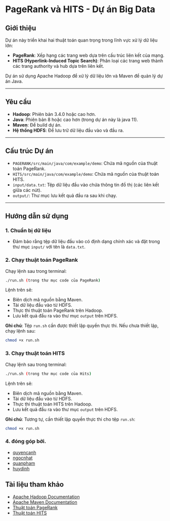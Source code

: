 # PageRank và HITS - Dự án Big Data

## Giới thiệu
Dự án này triển khai hai thuật toán quan trọng trong lĩnh vực xử lý dữ liệu lớn:
- **PageRank**: Xếp hạng các trang web dựa trên cấu trúc liên kết của mạng.
- **HITS (Hyperlink-Induced Topic Search)**: Phân loại các trang web thành các trang authority và hub dựa trên liên kết.

Dự án sử dụng Apache Hadoop để xử lý dữ liệu lớn và Maven để quản lý dự án Java.

---

## Yêu cầu
- **Hadoop**: Phiên bản 3.4.0 hoặc cao hơn.
- **Java**: Phiên bản 8 hoặc cao hơn (trong dự án này là java 11).
- **Maven**: Để build dự án.
- **Hệ thống HDFS**: Để lưu trữ dữ liệu đầu vào và đầu ra.

---

## Cấu trúc Dự án
- `PAGERANK/src/main/java/com/example/demo`: Chứa mã nguồn của thuật toán PageRank.
- `HITS/src/main/java/com/example/demo`: Chứa mã nguồn của thuật toán HITS.
- `input/data.txt`: Tệp dữ liệu đầu vào chứa thông tin đồ thị (các liên kết giữa các nút).
- `output/`: Thư mục lưu kết quả đầu ra sau khi chạy.

---

## Hướng dẫn sử dụng

### 1. Chuẩn bị dữ liệu
- Đảm bảo rằng tệp dữ liệu đầu vào có định dạng chính xác và đặt trong thư mục `input/` với tên là `data.txt`.

### 2. Chạy thuật toán PageRank
Chạy lệnh sau trong terminal:
```bash
./run.sh (trong thư mục code của PageRank)
```

Lệnh trên sẽ:
- Biên dịch mã nguồn bằng Maven.
- Tải dữ liệu đầu vào từ HDFS.
- Thực thi thuật toán PageRank trên Hadoop.
- Lưu kết quả đầu ra vào thư mục `output` trên HDFS.

**Ghi chú**: Tệp `run.sh` cần được thiết lập quyền thực thi. Nếu chưa thiết lập, chạy lệnh sau:
```bash
chmod +x run.sh
```

### 3. Chạy thuật toán HITS
Chạy lệnh sau trong terminal:
```bash
./run.sh (trong thư mục code của Hits)
```

Lệnh trên sẽ:
- Biên dịch mã nguồn bằng Maven.
- Tải dữ liệu đầu vào từ HDFS.
- Thực thi thuật toán HITS trên Hadoop.
- Lưu kết quả đầu ra vào thư mục `output` trên HDFS.

**Ghi chú**: Tương tự, cần thiết lập quyền thực thi cho tệp `run.sh`:
```bash
chmod +x run.sh
```
### 4. đóng góp bởi.
- [quyencanh](https://github.com/quyencanh203)
- [ngocnhat]()
- [quanpham]()
- [huydinh]()

## Tài liệu tham khảo
- [Apache Hadoop Documentation](https://hadoop.apache.org/)
- [Apache Maven Documentation](https://maven.apache.org/)
- [Thuật toán PageRank](https://en.wikipedia.org/wiki/PageRank)
- [Thuật toán HITS](https://en.wikipedia.org/wiki/HITS_algorithm)

